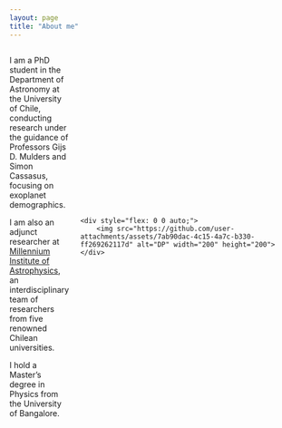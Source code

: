 ```yaml
---
layout: page
title: "About me"
---
```

<div style="display: flex; align-items: center;">
    <div style="flex: 1; padding-right: 20px;">
        <p>I am a PhD student in the Department of Astronomy at the University of Chile, conducting research under the guidance of Professors Gijs D. Mulders and Simon Cassasus, focusing on exoplanet demographics.</p>
        <p>I am also an adjunct researcher at <a href="https://astrofisicamas.cl/en/harshitha-mp" target="_blank">Millennium Institute of Astrophysics</a>, an interdisciplinary team of researchers from five renowned Chilean universities.</p>
        <p>I hold a Master’s degree in Physics from the University of Bangalore.</p>
    </div>

    <div style="flex: 0 0 auto;">
        <img src="https://github.com/user-attachments/assets/7ab90dac-4c15-4a7c-b330-ff269262117d" alt="DP" width="200" height="200">
    </div>
</div>
